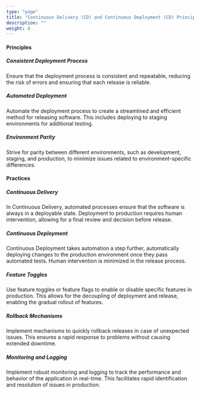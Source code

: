 ```yaml
---
type: "page"
title: "Continuous Delivery (CD) and Continuous Deployment (CD) Principles and Practices"
description: ""
weight: 8
---
```


#### Principles

##### Consistent Deployment Process
Ensure that the deployment process is consistent and repeatable, reducing the risk of errors and ensuring that each release is reliable.

##### Automated Deployment
Automate the deployment process to create a streamlined and efficient method for releasing software. This includes deploying to staging environments for additional testing.

##### Environment Parity
Strive for parity between different environments, such as development, staging, and production, to minimize issues related to environment-specific differences.

#### Practices

##### Continuous Delivery
In Continuous Delivery, automated processes ensure that the software is always in a deployable state. Deployment to production requires human intervention, allowing for a final review and decision before release.

##### Continuous Deployment
Continuous Deployment takes automation a step further, automatically deploying changes to the production environment once they pass automated tests. Human intervention is minimized in the release process.

##### Feature Toggles
Use feature toggles or feature flags to enable or disable specific features in production. This allows for the decoupling of deployment and release, enabling the gradual rollout of features.

##### Rollback Mechanisms
Implement mechanisms to quickly rollback releases in case of unexpected issues. This ensures a rapid response to problems without causing extended downtime.

##### Monitoring and Logging
Implement robust monitoring and logging to track the performance and behavior of the application in real-time. This facilitates rapid identification and resolution of issues in production.